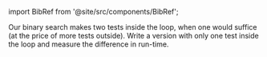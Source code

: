 import BibRef from '@site/src/components/BibRef';

Our binary search makes two tests inside the loop, when one
would suffice (at the price of more tests outside). Write a version with only one
test inside the loop and measure the difference in run-time. <BibRef id='KR1988' pages='p. 58'></BibRef>